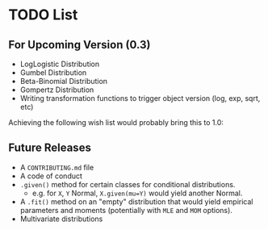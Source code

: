 # TODO List

## For Upcoming Version (0.3)
* LogLogistic Distribution
* Gumbel Distribution
* Beta-Binomial Distribution
* Gompertz Distribution
* Writing transformation functions to trigger object version (log, exp, sqrt, etc)

Achieving the following wish list would probably bring this to 1.0:
## Future Releases
* A `CONTRIBUTING.md` file
* A code of conduct
* `.given()` method for certain classes for conditional distributions.
    - e.g. for `X`, `Y` Normal, `X.given(mu=Y)` would yield another Normal.
* A `.fit()` method on an "empty" distribution that would yield empirical parameters and moments (potentially with `MLE` and `MOM` options).
* Multivariate distributions
